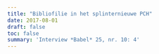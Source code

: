 ```yaml
---
title: "Bibliofilie in het splinternieuwe PCH"
date: 2017-08-01
draft: false
toc: false
summary: 'Interview *Babel* 25, nr. 10: 4'
---
```


